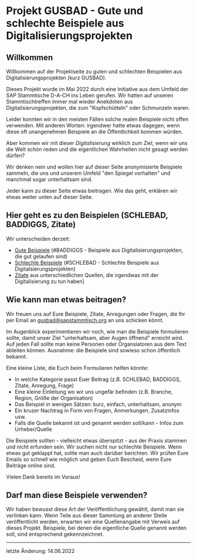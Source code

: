 # Projekt GUSBAD - Gute und schlechte Beispiele aus Digitalisierungsprojekten

## Willkommen
Willkommen auf der Projektseite zu guten und schlechten Beispielen aus Digitalisierungsprojekten (kurz GUSBAD). 

Dieses Projekt wurde im Mai 2022 durch eine Initiative aus dem Umfeld der SAP Stammtische D-A-CH ins Leben gerufen. Wir hatten auf unseren Stammtischtreffen immer mal wieder Anekdoten aus Digitalisierungsprojekten, die zum "Kopfschütteln" oder Schmunzeln waren. 

Leider konnten wir in den meisten Fällen solche realen Beispiele nicht offen verwenden. Mit anderen Worten: irgendwer hatte etwas dagegen, wenn diese oft unangenehmen Beispiele an die Öffentlichkeit kommen würden. 

Aber kommen wir mit dieser *Digitalisierung* wirklich zum Ziel, wenn wir uns die Welt schön reden und die eigentlichen Wahrheiten nicht gesagt werden dürfen?

Wir denken nein und wollen hier auf dieser Seite anonymisierte Beispiele sammeln, die uns und unserem Umfeld "den Spiegel vorhalten" und manchmal sogar unterhaltsam sind. 

Jeder kann zu dieser Seite etwas beitragen. Wie das geht, erklären wir etwas weiter unten auf dieser Seite.   


## Hier geht es zu den Beispielen (SCHLEBAD, BADDIGGS, Zitate) 

Wir unterscheiden derzeit:
- [Gute Beispiele](baddiggs/BADDIGS.md) (#BADDIGGS - Beispiele aus Digitalisierungsprojekten, die gut gelaufen sind)
- [Schlechte Beispiele](schlebad/SCHLEBAD.md) (#SCHLEBAD - Schlechte Beispiele aus Digitalsierungsprojekten)
- [Zitate](zitate/ZITATE.md) aus unterschiedlichen Quellen, die irgendwas mit der Digitalisierung zu tun haben]


## Wie kann man etwas beitragen?

Wir freuen uns auf Eure Beispiele, Zitate, Anregungen oder Fragen, die Ihr per Email an gusbad@sapstammtisch.org an uns schicken könnt.

Im Augenblick experimentieren wir noch, wie man die Beispiele formulieren sollte, damit unser Ziel "unterhaltsam, aber Augen öffnend" erreicht wird. Auf jeden Fall sollte man keine Personen oder Organsiatoren aus dem Text ableiten können. Ausnahme: die Beispiele sind sowieso schon öffentlich bekannt. 

Eine kleine Liste, die Euch beim Formulieren helfen könnte:
- In welche Kategorie passt Euer Beitrag (z.B. SCHLEBAD, BADDIGGS, Zitate, Anregung, Frage)
- Eine kleine Einleitung wo wir uns ungefär befinden (z.B. Branche, Region, Größe der Organisation)
- Das Beispiel in wenigen Sätzen: kurz, einfach, unterhaltsam, anonym
- Ein kruzer Nachtrag in Form von Fragen, Anmerkungen, Zusatzinfos usw.
- Falls die Quelle bekannt ist und genannt werden soll/kann - Infos zum Urheber/Quelle

Die Beispiele sollten - vielleicht etwas überspitzt - aus der Praxis stammen und nicht erfunden sein. Wir suchen nicht nur schlechte Beispiele. Wenn etwas gut geklappt hat, sollte man auch darüber berichten. Wir prüfen Eure Emails so schnell wie möglich und geben Euch Bescheid, wenn Eure Beiträge online sind. 

Vielen Dank bereits im Voraus!


## Darf man diese Beispiele verwenden?

Wir haben bewusst diese Art der Veröffentlichung gewählt, damit man sie verlinken kann. Wenn Teile aus dieser Sammlung an anderer Stelle veröffentlicht werden, erwarten wir eine Quellenangabe mit Verweis auf dieses Projekt. Beispiele, bei denen die eigentliche Quelle genannt werden soll, sind entsprechend gekennzeichnet.


---
letzte Änderung: 14.06.2022